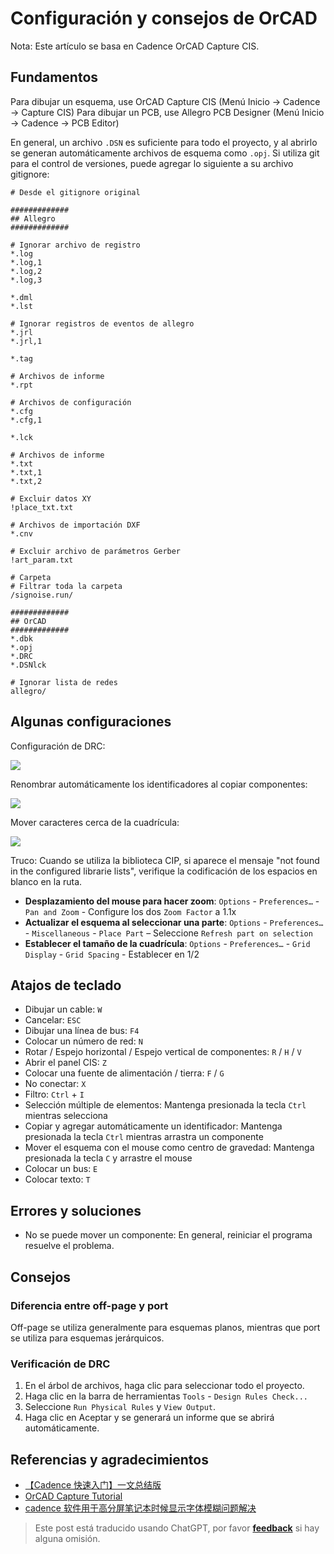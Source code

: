 # Configuración y consejos de OrCAD

Nota: Este artículo se basa en Cadence OrCAD Capture CIS.

## Fundamentos

Para dibujar un esquema, use OrCAD Capture CIS (Menú Inicio -> Cadence -> Capture CIS)
Para dibujar un PCB, use Allegro PCB Designer (Menú Inicio -> Cadence -> PCB Editor)

En general, un archivo `.DSN` es suficiente para todo el proyecto, y al abrirlo se generan automáticamente archivos de esquema como `.opj`. Si utiliza git para el control de versiones, puede agregar lo siguiente a su archivo gitignore:

```gitignore
# Desde el gitignore original

#############
## Allegro
#############

# Ignorar archivo de registro
*.log
*.log,1
*.log,2
*.log,3

*.dml
*.lst

# Ignorar registros de eventos de allegro
*.jrl
*.jrl,1

*.tag

# Archivos de informe
*.rpt

# Archivos de configuración
*.cfg
*.cfg,1

*.lck

# Archivos de informe
*.txt
*.txt,1
*.txt,2

# Excluir datos XY
!place_txt.txt

# Archivos de importación DXF
*.cnv

# Excluir archivo de parámetros Gerber
!art_param.txt

# Carpeta
# Filtrar toda la carpeta
/signoise.run/ 

#############
## OrCAD
#############
*.dbk
*.opj
*.DRC
*.DSNlck

# Ignorar lista de redes
allegro/ 
```

## Algunas configuraciones

Configuración de DRC:

![](https://f004.backblazeb2.com/file/wiki-media/img/20210810134720.png)

Renombrar automáticamente los identificadores al copiar componentes:

![](https://f004.backblazeb2.com/file/wiki-media/img/20210810134747.png)

Mover caracteres cerca de la cuadrícula:

![](https://f004.backblazeb2.com/file/wiki-media/img/20210810134758.png)

Truco: Cuando se utiliza la biblioteca CIP, si aparece el mensaje "not found in the configured librarie lists", verifique la codificación de los espacios en blanco en la ruta.

- **Desplazamiento del mouse para hacer zoom**: `Options` - `Preferences…` - `Pan and Zoom` - Configure los dos `Zoom Factor` a 1.1x
- **Actualizar el esquema al seleccionar una parte**: `Options` - `Preferences…` - `Miscellaneous` - `Place Part` – Seleccione `Refresh part on selection`
- **Establecer el tamaño de la cuadrícula**: `Options` - `Preferences…` - `Grid Display` - `Grid Spacing` - Establecer en 1/2

## Atajos de teclado

- Dibujar un cable: `W`
- Cancelar: `ESC`
- Dibujar una línea de bus: `F4`
- Colocar un número de red: `N`
- Rotar / Espejo horizontal / Espejo vertical de componentes: `R` / `H` / `V`
- Abrir el panel CIS: `Z`
- Colocar una fuente de alimentación / tierra: `F` / `G`
- No conectar: `X`
- Filtro: `Ctrl` + `I`
- Selección múltiple de elementos: Mantenga presionada la tecla `Ctrl` mientras selecciona
- Copiar y agregar automáticamente un identificador: Mantenga presionada la tecla `Ctrl` mientras arrastra un componente
- Mover el esquema con el mouse como centro de gravedad: Mantenga presionada la tecla `C` y arrastre el mouse
- Colocar un bus: `E`
- Colocar texto: `T`

## Errores y soluciones

- No se puede mover un componente: En general, reiniciar el programa resuelve el problema.

## Consejos

### Diferencia entre off-page y port

Off-page se utiliza generalmente para esquemas planos, mientras que port se utiliza para esquemas jerárquicos.

### Verificación de DRC

1. En el árbol de archivos, haga clic para seleccionar todo el proyecto.
2. Haga clic en la barra de herramientas `Tools` - `Design Rules Check...`
3. Seleccione `Run Physical Rules` y `View Output`.
4. Haga clic en Aceptar y se generará un informe que se abrirá automáticamente.

## Referencias y agradecimientos

- [【Cadence 快速入门】一文总结版](https://blog.csdn.net/ReCclay/article/details/101225359)
- [OrCAD Capture Tutorial](https://resources.orcad.com/orcad-capture-tutorials)
- [cadence 软件用于高分屏笔记本时候显示字体模糊问题解决](https://blog.csdn.net/qq_34338527/article/details/108846792)

> Este post está traducido usando ChatGPT, por favor [**feedback**](https://github.com/linyuxuanlin/Wiki_MkDocs/issues/new) si hay alguna omisión.